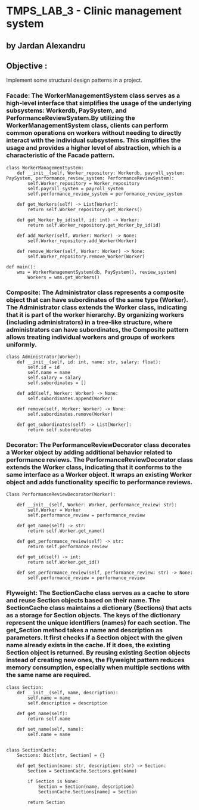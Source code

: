 # TMPS_LAB_3 - Clinic management system
## by Jardan Alexandru

## Objective :
Implement some structural design patterns in a project.

### Facade: The WorkerManagementSystem class serves as a high-level interface that simplifies the usage of the underlying subsystems: Workerdb, PaySystem, and PerformanceReviewSystem.By utilizing the WorkerManagementSystem class, clients can perform common operations on workers without needing to directly interact with the individual subsystems. This simplifies the usage and provides a higher level of abstraction, which is a characteristic of the Facade pattern.
```
class WorkerManagementSystem:
    def __init__(self, Worker_repository: Workerdb, payroll_system: PaySystem, performance_review_system: PerformanceReviewSystem):
        self.Worker_repository = Worker_repository
        self.payroll_system = payroll_system
        self.performance_review_system = performance_review_system

    def get_Workers(self) -> List[Worker]:
        return self.Worker_repository.get_Workers()

    def get_Worker_by_id(self, id: int) -> Worker:
        return self.Worker_repository.get_Worker_by_id(id)

    def add_Worker(self, Worker: Worker) -> None:
        self.Worker_repository.add_Worker(Worker)

    def remove_Worker(self, Worker: Worker) -> None:
        self.Worker_repository.remove_Worker(Worker)

def main():
    wms = WorkerManagementSystem(db, PaySystem(), review_system)
        Workers = wms.get_Workers()
```

### Composite: The Administrator class represents a composite object that can have subordinates of the same type (Worker). The Administrator class extends the Worker class, indicating that it is part of the worker hierarchy. By organizing workers (including administrators) in a tree-like structure, where administrators can have subordinates, the Composite pattern allows treating individual workers and groups of workers uniformly.
```
class Administrator(Worker):
    def __init__(self, id: int, name: str, salary: float):
        self.id = id
        self.name = name
        self.salary = salary
        self.subordinates = []

    def add(self, Worker: Worker) -> None:
        self.subordinates.append(Worker)

    def remove(self, Worker: Worker) -> None:
        self.subordinates.remove(Worker)

    def get_subordinates(self) -> List[Worker]:
        return self.subordinates
```

### Decorator: The PerformanceReviewDecorator class decorates a Worker object by adding additional behavior related to performance reviews. The PerformanceReviewDecorator class extends the Worker class, indicating that it conforms to the same interface as a Worker object. It wraps an existing Worker object and adds functionality specific to performance reviews.
```
Class PerformanceReviewDecorator(Worker):
    
    def __init__(self, Worker: Worker, performance_review: str):
        self.Worker = Worker
        self.performance_review = performance_review

    def get_name(self) -> str:
        return self.Worker.get_name()

    def get_performance_review(self) -> str:
        return self.performance_review

    def get_id(self) -> int:
        return self.Worker.get_id()

    def set_performance_review(self, performance_review: str) -> None:
        self.performance_review = performance_review

```

### Flyweight: The SectionCache class serves as a cache to store and reuse Section objects based on their name. The SectionCache class maintains a dictionary (Sections) that acts as a storage for Section objects. The keys of the dictionary represent the unique identifiers (names) for each section. The get_Section method takes a name and description as parameters. It first checks if a Section object with the given name already exists in the cache. If it does, the existing Section object is returned. By reusing existing Section objects instead of creating new ones, the Flyweight pattern reduces memory consumption, especially when multiple sections with the same name are required.
```
class Section:
    def __init__(self, name, description):
        self.name = name
        self.description = description

    def get_name(self):
        return self.name

    def set_name(self, name):
        self.name = name


class SectionCache:
    Sections: Dict[str, Section] = {}

    def get_Section(name: str, description: str) -> Section:
        Section = SectionCache.Sections.get(name)

        if Section is None:
            Section = Section(name, description)
            SectionCache.Sections[name] = Section

        return Section

```




